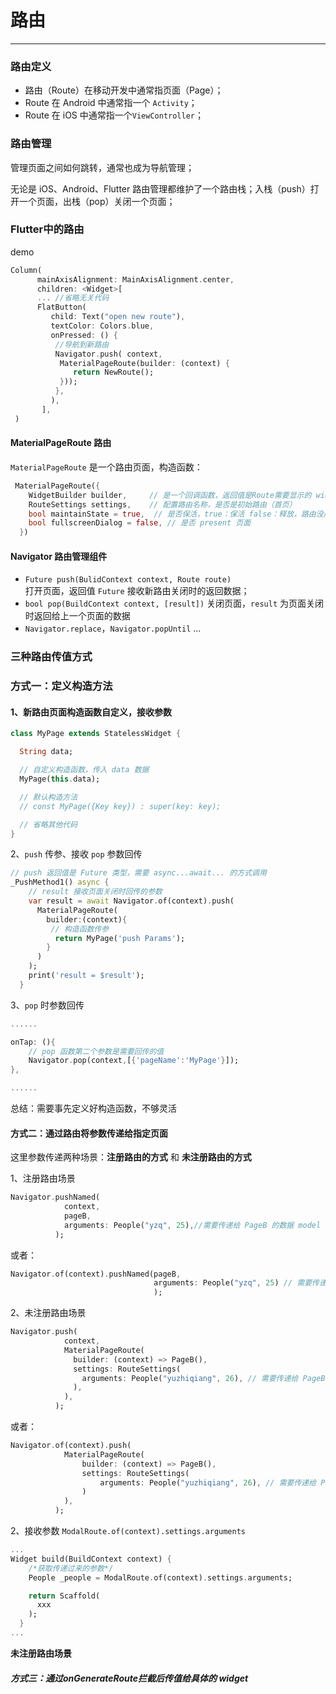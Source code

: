 # 路由

---

### 路由定义

* 路由（Route）在移动开发中通常指页面（Page）；
* Route 在 Android 中通常指一个 `Activity`；
* Route 在 iOS 中通常指一个`ViewController`；

### 路由管理

管理页面之间如何跳转，通常也成为导航管理；

无论是 iOS、Android、Flutter 路由管理都维护了一个路由栈；入栈（push）打开一个页面，出栈（pop）关闭一个页面；

### Flutter中的路由

demo

```dart
Column(
      mainAxisAlignment: MainAxisAlignment.center,
      children: <Widget>[
      ... //省略无关代码
      FlatButton(
         child: Text("open new route"),
         textColor: Colors.blue,
         onPressed: () {
          //导航到新路由   
          Navigator.push( context,
           MaterialPageRoute(builder: (context) {
              return NewRoute();
           }));
          },
         ),
       ],
 )
```

#### MaterialPageRoute 路由

`MaterialPageRoute` 是一个路由页面，构造函数：

```dart
 MaterialPageRoute({
    WidgetBuilder builder,     // 是一个回调函数，返回值是Route需要显示的 widget
    RouteSettings settings,    // 配置路由名称，是否是初始路由（首页）
    bool maintainState = true,  // 是否保活，true：保活 false：释放，路由没用的时候是否资源， 场景是什么 ？？？
    bool fullscreenDialog = false, // 是否 present 页面
  })
```

#### Navigator 路由管理组件

* `Future push(BulidContext context, Route route)`  
   打开页面，返回值 `Future` 接收新路由关闭时的返回数据；
* `bool pop(BuildContext context, [result])`
  关闭页面，`result` 为页面关闭时返回给上一个页面的数据 
* `Navigator.replace`，`Navigator.popUntil` ...

### 三种路由传值方式

### 方式一：定义构造方法

#### 1、新路由页面构造函数自定义，接收参数

```dart
class MyPage extends StatelessWidget {

  String data;

  // 自定义构造函数，传入 data 数据
  MyPage(this.data);

  // 默认构造方法
  // const MyPage({Key key}) : super(key: key);  

  // 省略其他代码
}
```

2、`push` 传参、接收 `pop` 参数回传

```dart
// push 返回值是 Future 类型，需要 async...await... 的方式调用
_PushMethod1() async {
    // result 接收页面关闭时回传的参数
    var result = await Navigator.of(context).push(
      MaterialPageRoute(
        builder:(context){
         // 构造函数传参
          return MyPage('push Params');
        }
      )
    );
    print('result = $result');
  }
```

3、`pop` 时参数回传

```dart
......

onTap: (){
    // pop 函数第二个参数是需要回传的值
    Navigator.pop(context,[{'pageName':'MyPage'}]);
},

......
```

总结：需要事先定义好构造函数，不够灵活

#### 方式二：通过路由将参数传递给指定页面

这里参数传递两种场景：**注册路由的方式** 和 **未注册路由的方式**

1、注册路由场景

```dart
Navigator.pushNamed(
            context,
            pageB,
            arguments: People("yzq", 25),//需要传递给 PageB 的数据 model
          );
```

或者：

```dart
Navigator.of(context).pushNamed(pageB, 
                                arguments: People("yzq", 25) // 需要传递给 PageB 的数据 model
                                );
```

2、未注册路由场景

```dart
Navigator.push(
            context,
            MaterialPageRoute(
              builder: (context) => PageB(),
              settings: RouteSettings(
                arguments: People("yuzhiqiang", 26), // 需要传递给 PageB 的数据 model
              ),
            ),
          );
```

或者：

```dart
Navigator.of(context).push(
            MaterialPageRoute(
                builder: (context) => PageB(),
                settings: RouteSettings(
                    arguments: People("yuzhiqiang", 26), // 需要传递给 PageB 的数据 model
                )
            ),
          );
```

2、接收参数 `ModalRoute.of(context).settings.arguments`

```dart
...
Widget build(BuildContext context) {
    /*获取传递过来的参数*/
    People _people = ModalRoute.of(context).settings.arguments;

    return Scaffold(
      xxx
    );
  }
...
```

**未注册路由场景**



##### 方式三：通过**onGenerateRoute拦截后传值给具体的 widget**

##### 

##### 



